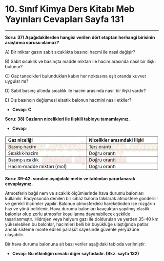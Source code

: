 # 10. Sınıf Kimya Ders Kitabı Meb Yayınları Cevapları Sayfa 131

---

**Soru: 37) Aşağıdakilerden hangisi verilen dört etaptan herhangi birisinin araştırma sorusu olamaz?**

A) Bir miktar gazın sabit sıcaklıkta basıncı hacmi ile nasıl değişir?

 B) Sabit sıcaklık ve basınçta madde miktarı ile hacim arasında nasıl bir ilişki bulunur?

 C) Gaz tanecikleri bulundukları kabın her noktasına eşit oranda kuvvet uygular mı?

 D) Sabit basınç altında sıcaklık ile hacim arasında nasıl bir ilişki vardır?

 E) Dış basıncın değişmesi elastik balonun hacmini nasıl etkiler?

-   **Cevap**: **C**

**Soru: 38) Gazların nicelikleri ile ilişkili tabloyu tamamlayınız.**

-   **Cevap**:

![Image 1](./image_1.webp)

**Soru: 39-42. sorulan aşağıdaki metin ve tablodan yararlanarak cevaplayınız.**

Atmosferin bağıl nem ve sıcaklık ölçümlerinde hava durumu balonları kullanılır. Radyosonda denilen bir cihaz balona takılarak atmosfere gönderilir ve gerekli ölçümler yapılır. Balonun atmosferdeki hareketinden ise rüzgârın hızı ve yönü belirlenir. Hava durumu balonları kauçuktan yapılmış elastik balonlar olup zorlu atmosfer koşullarına dayanabilecek şekilde tasarlanmıştır. Hidrojen veya helyum gazı ile doldurulan ve yerden 35-40 km yükselebilen bu balonlar, hacimleri belli bir büyüklüğe ulaştığında patlar ancak sisteme monte edilen paraşüt sayesinde güvenle yeryüzüne ulaşabilir.

Bir hava durumu balonuna ait bazı veriler aşağıdaki tabloda verilmiştir.

-   **Cevap**: **Bu etkinliğin cevabı diğer sayfadadır. (Bkz. sayfa 132)**